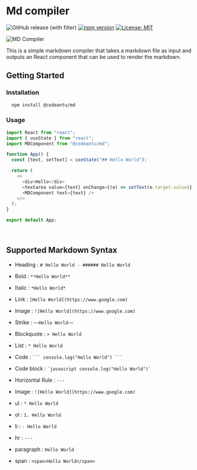 # Md compiler

![GitHub release (with filter)](https://img.shields.io/github/v/release/codeantu/md?Md_compiler)
[![npm version](https://badge.fury.io/js/%40codeantu%2Fmd.svg)](https://badge.fury.io/js/%40codeantu%2Fmd)
[![License: MIT](https://img.shields.io/badge/License-MIT-yellow.svg)](https://opensource.org/licenses/MIT)


  ![MD Compiler](https://codeantu.github.io/md/MDCompiler)

This is a simple markdown compiler that takes a markdown file as input and outputs an React component that can be used to render the markdown.

## Getting Started

### Installation

```bash
  npm install @codeantu/md
```

### Usage

```javascript
import React from "react";
import { useState } from "react";
import MDComponent from "@codeantu/md";

function App() {
  const [text, setText] = useState("## Hello World");

  return (
    <>
      <div>Hello</div>
      <textarea value={text} onChange={(e) => setText(e.target.value)} />
      <MDComponent text={text} />
    </>
  );
}

export default App;
```

<br>

## Supported Markdown Syntax

- Heading : `# Hello World - ###### Hello World`

- Bold : `**Hello World**`

- Italic : `*Hello World*`

- Link : `[Hello World](https://www.google.com)`

- Image : `![Hello World](https://www.google.com)`

- Strike : `~~Hello World~~`

- Blockquote : `> Hello World`

- List : `* Hello World`

- Code : ` ``` console.log("Hello World") ``` `

- Code block : `` `javascript console.log("Hello World")` ``

- Horizontal Rule : `---`

- Image : `![Hello World](https://www.google.com)`

- ul : `* Hello World`

- ol : `1. Hello World`

- li : `- Hello World`

- hr : `---`

- paragraph : `Hello World`

- span : `<span>Hello World</span>`
